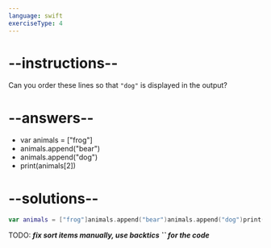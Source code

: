 ```yaml
---
language: swift
exerciseType: 4
---
```


# --instructions--

Can you order these lines so that `"dog"` is displayed in the output?

# --answers--

- var animals = ["frog"]
- animals.append("bear")
- animals.append("dog")
- print(animals[2])

# --solutions--

```swift
var animals = ["frog"]animals.append("bear")animals.append("dog")print(animals[2])
```

TODO: ___fix sort items manually, use backtics `` for the code___
